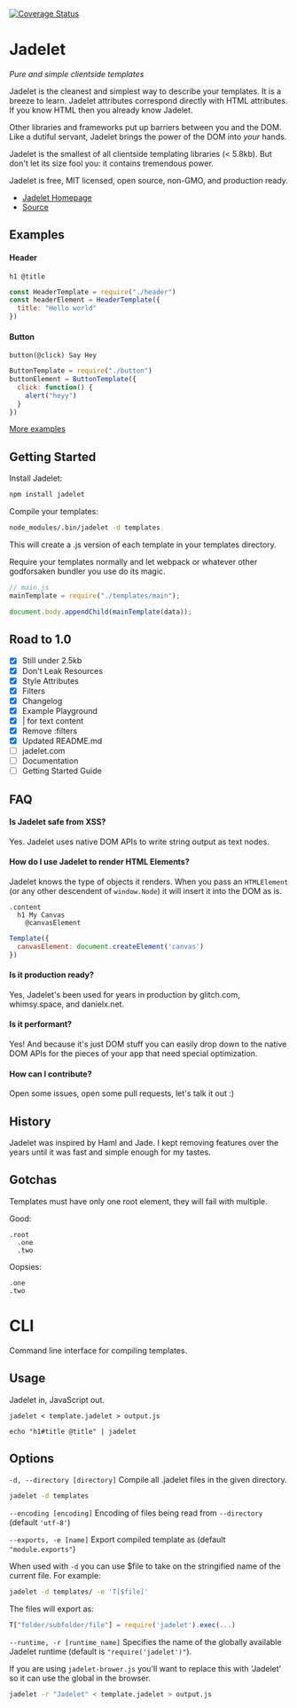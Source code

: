 [![Coverage Status](https://coveralls.io/repos/github/STRd6/jadelet/badge.svg?branch=master)](https://coveralls.io/github/STRd6/jadelet?branch=master)

Jadelet
=======

*Pure and simple clientside templates*

Jadelet is the cleanest and simplest way to describe your templates. It is a
breeze to learn. Jadelet attributes correspond directly with HTML attributes.
If you know HTML then you already know Jadelet.

Other libraries and frameworks put up barriers between you and the DOM. Like a
dutiful servant, Jadelet brings the power of the DOM into _your_ hands.

Jadelet is the smallest of all clientside templating libraries (< 5.8kb). But
don't let its size fool you: it contains tremendous power.

Jadelet is free, MIT licensed, open source, non-GMO, and production ready.

- [Jadelet Homepage](https://danielx.net/jadelet/)
- [Source](https://github.com/STRd6/jadelet)

Examples
--------

#### Header

```jade
h1 @title
```

```javascript
const HeaderTemplate = require("./header")
const headerElement = HeaderTemplate({
  title: "Hello world"
})
```

#### Button

```jade
button(@click) Say Hey
```

```javascript
ButtonTemplate = require("./button")
buttonElement = ButtonTemplate({
  click: function() {
    alert("heyy")
  }
})
```

[More examples](https://danielx.net/jadelet/)

Getting Started
---------------

Install Jadelet:

```bash
npm install jadelet
```

Compile your templates:

```bash
node_modules/.bin/jadelet -d templates
```

This will create a .js version of each template in your templates directory.

Require your templates normally and let webpack or whatever other godforsaken
bundler you use do its magic.

```javascript
// main.js
mainTemplate = require("./templates/main");

document.body.appendChild(mainTemplate(data));
```

Road to 1.0
-----------

- [x] Still under 2.5kb
- [x] Don't Leak Resources
- [x] Style Attributes
- [x] Filters
- [x] Changelog
- [x] Example Playground
- [x] | for text content
- [x] Remove :filters
- [x] Updated README.md
- [ ] jadelet.com
- [ ] Documentation
- [ ] Getting Started Guide

FAQ
---

#### Is Jadelet safe from XSS?

Yes. Jadelet uses native DOM APIs to write string output as text nodes.

#### How do I use Jadelet to render HTML Elements?

Jadelet knows the type of objects it renders. When you pass an `HTMLElement`
(or any other descendent of `window.Node`) it will insert it into the DOM as is.

```jade
.content
  h1 My Canvas
    @canvasElement
```

```javascript
Template({
  canvasElement: document.createElement('canvas')
})
```

#### Is it production ready?

Yes, Jadelet's been used for years in production by glitch.com, whimsy.space,
and danielx.net.

#### Is it performant?

Yes! And because it's just DOM stuff you can easily drop down to the native DOM
APIs for the pieces of your app that need special optimization.

#### How can I contribute?

Open some issues, open some pull requests, let's talk it out :)

History
-------

Jadelet was inspired by Haml and Jade. I kept removing features over the years
until it was fast and simple enough for my tastes.

Gotchas
-------

Templates must have only one root element, they will fail with multiple.

Good:

```jade
.root
  .one
  .two
```

Oopsies:

```jade
.one
.two
```

CLI
===

Command line interface for compiling templates.

Usage
-----

Jadelet in, JavaScript out.

    jadelet < template.jadelet > output.js

    echo "h1#title @title" | jadelet

Options
-------

`-d, --directory [directory]` Compile all .jadelet files in the given directory.

```bash
jadelet -d templates
```

`--encoding [encoding]` Encoding of files being read from `--directory` (default `'utf-8'`)

`--exports, -e [name]` Export compiled template as (default `"module.exports"`)

When used with `-d` you can use $file to take on the stringified name of the
current file. For example:

```bash
jadelet -d templates/ -e 'T[$file]'
```

The files will export as:
```javascript
T["folder/subfolder/file"] = require('jadelet').exec(...)
```

`--runtime, -r [runtime_name]` Specifies the name of the globally available Jadelet runtime (default is `"require('jadelet')"`).

If you are using `jadelet-brower.js` you'll want to replace this with 'Jadelet' so
it can use the global in the browser.

```bash
jadelet -r "Jadelet" < template.jadelet > output.js
```
